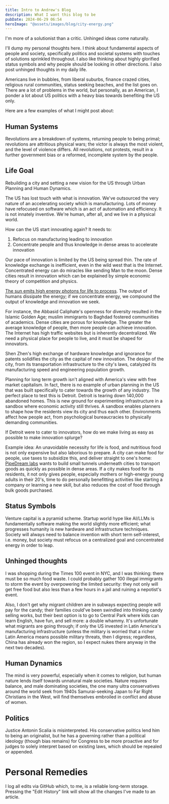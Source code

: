 ```yaml
---
title: Intro to Andrew's Blog
description: What I want this blog to be
pubDate: 2024-06-29 06:54
heroImage: "@assets/images/blog/city-energy.png"
---
```

I'm more of a solutionist than a critic. Unhinged ideas come naturally.

I'll dump my personal thoughts here. I think about fundamental aspects of people and society, specifically politics and
societal systems with touches of solutions sprinkled throughout. I also like thinking about highly glorified status
symbols and why people should be looking in other directions. I also post unhinged thoughts in my daily life.

Americans live in bubbles, from liberal suburbs, finance crazed cities, religious rural communities, status seeking
beaches, and the list goes on. There are a lot of problems in the world, but personally, as an American, I ponder a lot
about US politics with a heavy bias towards benefiting the US only.

Here are a few examples of what I might post about:

## Human Systems

Revolutions are a breakdown of systems, returning people to being primal; revolutions are attritious physical
wars; the victor is always the most violent, and the level of violence differs. All revolutions, not protests, result
in a further government bias or a reformed, incomplete system by the people.

## Life Goal

Rebuilding a city and setting a new vision for the US through Urban Planning and Human Dynamics.

The US has lost touch with what is innovation. We've outsourced the very nature of an accelerating society which is
manufacturing. Lots of money have refocused on software which is an act of automation and efficiency. It is not
innately inventive. We're human, after all, and we live in a physical world.

How can the US start innovating again? It needs to:

1. Refocus on manufacturing leading to innovation
2. Concentrate people and thus knowledge in dense areas to accelerate innovation

Our pace of innovation is limited by the US being spread thin. The rate of knowledge exchange is inefficient, even in
the wild west that is the Internet. Concentrated energy can do miracles like sending Man to the moon. Dense cities
result in innovation which can be explained by simple economic theory of competition and physics.

[The sun emits high energy photons for life to process](https://youtu.be/DxL2HoqLbyA?si=38rWlQaLE90cxVhR&t=890). The
output of humans dissipate the energy; if we concentrate energy, we compound the output of knowledge and innovation we
seek.

For instance, the Abbasid Caliphate's openness for diversity resulted in the Islamic Golden Age; muslim immigrants to
Baghdad fostered communities of academics. Dense cities are porous for knowledge. The greater the average knowledge of
people, then more people can achieve innovation. The Internet has high traffic websites but is inherently decentralized.
We need a physical place for people to live, and it must be shaped for innovators.

Shen Zhen's high exchange of hardware knowledge and ignorance for patents solidifies the city as the capital of new
innovation. The design of the city, from its transportation infrastructure to the city's laws, catalyzed its
manufacturing speed and engineering population growth.

Planning for long term growth isn't aligned with America's view with free market capitalism. In fact, there is no
example of urban planning in the US that was built specifically to cater towards the growth of any industry. The perfect
place to test this is Detroit. Detroit is tearing down 140,000 abandoned homes. This is new ground for experimenting
infrastructure in a sandbox where economic activity still thrives. A sandbox enables planners to shape how the residents
view its city and thus each other. Environments affect how people act, from psychological bureaucracies to
physically demanding communities. 

If Detroit were to cater to innovators, how do we make living as easy as possible to make innovation splurge?

Example idea: An unavoidable necessity for life is food, and nutritious food is not only expensive but also
laborious to prepare. A city can make food for people, use taxes to subsidize this, and deliver straight to one's
home: [PipeDream labs](https://www.pipedreamlabs.co/) wants to build small tunnels underneath cities to transport goods
as quickly as possible in dense areas. If a city makes food for its residents, it not only gives people, especially
mothers or high-energy young adults in their 20's, time to do personally benefitting activities like starting a company
or learning a new skill, but also reduces the cost of food through bulk goods purchased.

## Status Symbols

Venture capital is a pyramid scheme. Startup world hype like AI/LLMs is fundamentally software making the world
slightly more efficient; what progresses humanity is new hardware and infrastructure techniques. Society will
always need to balance invention with short term self-interest, i.e. money, but society must refocus on a centralized
goal and concentrated energy in order to leap.

## Unhinged thoughts

I was shopping during the Times 100 event in NYC, and I was thinking: there must be so much food
waste. I could probably gather 100 illegal immigrants to storm the event by overpowering the limited security: they
not only will get free food but also less than a few hours in a jail and ruining a nepotist's event.

Also, I don't get why migrant children are in subways expecting people will pay for the candy; their families could've
been swindled into thinking candy selling works, but their best option is to go to Central Park where kids can learn
English, have fun, and sell more: a double whammy. It's unfortunate what migrants are going through; if only the US
invested in Latin America's manufacturing infrastructure (unless the military is worried that a richer Latin America
means possible military threats, then I digress; regardless, China has already won the region, so I expect nukes there
anyway in the next two decades).

## Human Dynamics

The mind is very powerful, especially when it comes to religion, but human nature lends itself towards unnatural male
societies. Nature requires balance, and male dominating societies, the one many ultra conservatives around the world
seek from 1940s Samurai-seeking Japan to Far Right Christians in the West, will find themselves embroiled in conflict
and abuse of women.

## Politics

Justice Antonin Scalia is misinterpreted. His conservative politics lend him to being an originalist, but he has
a governing rather than a political ideology (though bias remains) for Congress to be more proactive and for judges
to solely interpret based on existing laws, which should be repealed or appended.

# Personal Remedies

I log all edits via GitHub which, to me, is a reliable long-term storage. Pressing the "Edit History" link will show
all the changes I've made to an article.
